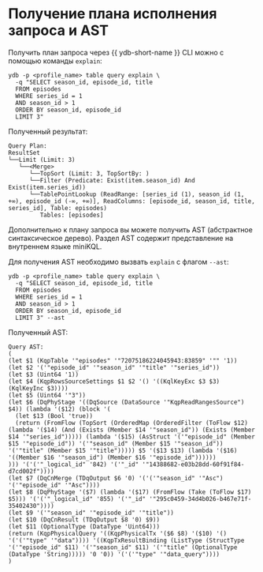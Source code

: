 # Получение плана исполнения запроса и AST

Получить план запроса через {{ ydb-short-name }} CLI можно с помощью команды `explain`:
  ```
  ydb -p <profile_name> table query explain \
    -q "SELECT season_id, episode_id, title
    FROM episodes
    WHERE series_id = 1
    AND season_id > 1
    ORDER BY season_id, episode_id
    LIMIT 3"
  ```

Полученный результат:
  ```
  Query Plan:
  ResultSet
  └──Limit (Limit: 3)
     └──<Merge>
        └──TopSort (Limit: 3, TopSortBy: )
        └──Filter (Predicate: Exist(item.season_id) And Exist(item.series_id))
        └──TablePointLookup (ReadRange: [series_id (1), season_id (1, +∞), episode_id (-∞, +∞)], ReadColumns: [episode_id, season_id, title, series_id], Table: episodes)
           Tables: [episodes]
  ```

Дополнительно к плану запроса вы можете получить AST (абстрактное синтаксическое дерево).
Раздел AST содержит представление на внутреннем языке miniKQL.

Для получения AST необходимо вызвать `explain` с флагом `--ast`:
  ```
  ydb -p <profile_name> table query explain \
    -q "SELECT season_id, episode_id, title
    FROM episodes
    WHERE series_id = 1
    AND season_id > 1
    ORDER BY season_id, episode_id
    LIMIT 3" --ast
  ```

Полученный AST:
  ```
  Query AST:
  (
  (let $1 (KqpTable '"episodes" '"72075186224045943:83859" '"" '1))
  (let $2 '('"episode_id" '"season_id" '"title" '"series_id"))
  (let $3 (Uint64 '1))
  (let $4 (KqpRowsSourceSettings $1 $2 '() '((KqlKeyExc $3 $3) (KqlKeyInc $3))))
  (let $5 (Uint64 '"3"))
  (let $6 (DqPhyStage '((DqSource (DataSource '"KqpReadRangesSource") $4)) (lambda '($12) (block '(
    (let $13 (Bool 'true))
    (return (FromFlow (TopSort (OrderedMap (OrderedFilter (ToFlow $12) (lambda '($14) (And (Exists (Member $14 '"season_id")) (Exists (Member $14 '"series_id"))))) (lambda '($15) (AsStruct '('"episode_id" (Member $15 '"episode_id")) '('"season_id" (Member $15 '"season_id")) '('"title" (Member $15 '"title"))))) $5 '($13 $13) (lambda '($16) '((Member $16 '"season_id") (Member $16 '"episode_id"))))))
  ))) '('('"_logical_id" '842) '('"_id" '"14388682-e03b28dd-60f91f84-d7cd002f"))))
  (let $7 (DqCnMerge (TDqOutput $6 '0) '('('"season_id" '"Asc") '('"episode_id" '"Asc"))))
  (let $8 (DqPhyStage '($7) (lambda '($17) (FromFlow (Take (ToFlow $17) $5))) '('('"_logical_id" '855) '('"_id" '"295c0459-34d4b026-b467e71f-35402430"))))
  (let $9 '('"season_id" '"episode_id" '"title"))
  (let $10 (DqCnResult (TDqOutput $8 '0) $9))
  (let $11 (OptionalType (DataType 'Uint64)))
  (return (KqpPhysicalQuery '((KqpPhysicalTx '($6 $8) '($10) '() '('('"type" '"data")))) '((KqpTxResultBinding (ListType (StructType '('"episode_id" $11) '('"season_id" $11) '('"title" (OptionalType (DataType 'String))))) '0 '0)) '('('"type" '"data_query"))))
  )
  ```
